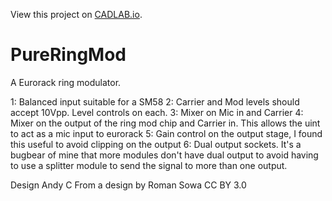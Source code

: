 View this project on [CADLAB.io](https://cadlab.io/project/1337). 

# PureRingMod
A Eurorack ring modulator.

1:  Balanced input suitable for a SM58 
2: Carrier and Mod levels should accept 10Vpp.   Level controls on each.
3: Mixer on Mic in and Carrier
4: Mixer on the output of the ring mod chip and Carrier in.  This allows the uint to act as a mic input to eurorack
5: Gain control on the output stage, I found this useful to avoid clipping on the output
6: Dual output sockets.  It's a bugbear of mine that more modules don't have dual output to avoid having to use a splitter module to send the signal to more than one output.

Design Andy C
From a design by Roman Sowa
CC BY 3.0 
